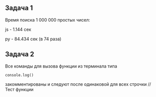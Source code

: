 ## Задача 1

Время поиска 1 000 000 простых чисел:

js - 1.144 сек

py - 84.434 сек (в 74 раза)

## Задача 2

Все команды для вызова функции из терминала типа
```
console.log()
```
закомментированы и следуют после одинаковой для всех строчки // Тест функции
